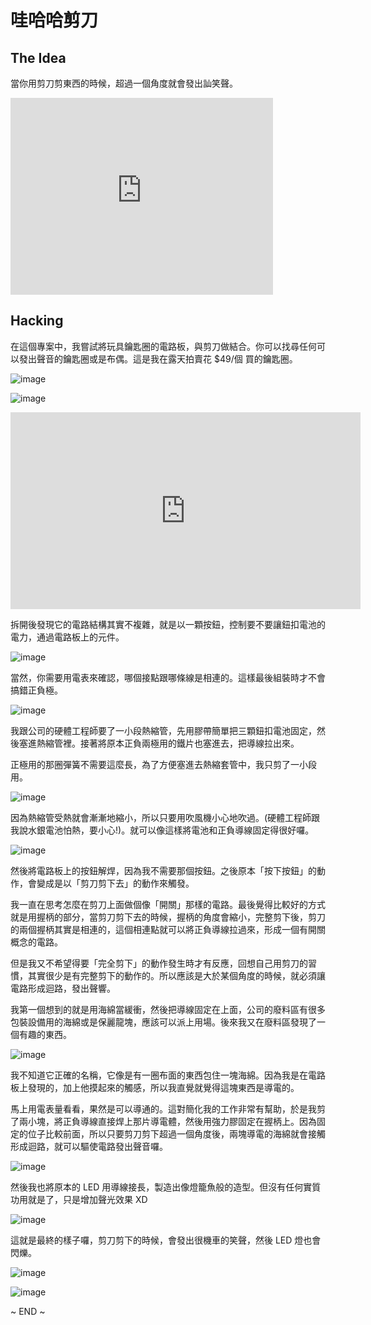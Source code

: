 哇哈哈剪刀
====================

The Idea
--------
當你用剪刀剪東西的時候，超過一個角度就會發出訕笑聲。

<iframe width="420" height="315" src="https://www.youtube.com/embed/pTkpNpwUSMQ" frameborder="0" allowfullscreen></iframe>

Hacking
-------
在這個專案中，我嘗試將玩具鑰匙圈的電路板，與剪刀做結合。你可以找尋任何可以發出聲音的鑰匙圈或是布偶。這是我在露天拍賣花 $49/個 買的鑰匙圈。

![image](../images/crazy-scissor_01.JPG)

![image](../images/crazy-scissor_02.JPG)

<iframe width="560" height="315" src="https://www.youtube.com/embed/Y0BnYaK8zt4" frameborder="0" allowfullscreen></iframe>

拆開後發現它的電路結構其實不複雜，就是以一顆按鈕，控制要不要讓鈕扣電池的電力，通過電路板上的元件。

![image](../images/crazy-scissor_03.JPG)

當然，你需要用電表來確認，哪個接點跟哪條線是相連的。這樣最後組裝時才不會搞錯正負極。

![image](../images/crazy-scissor_04.JPG)

我跟公司的硬體工程師要了一小段熱縮管，先用膠帶簡單把三顆鈕扣電池固定，然後塞進熱縮管裡。接著將原本正負兩極用的鐵片也塞進去，把導線拉出來。

正極用的那圈彈簧不需要這麼長，為了方便塞進去熱縮套管中，我只剪了一小段用。

![image](../images/crazy-scissor_05.JPG)

因為熱縮管受熱就會漸漸地縮小，所以只要用吹風機小心地吹過。(硬體工程師跟我說水銀電池怕熱，要小心!)。就可以像這樣將電池和正負導線固定得很好囉。

![image](../images/crazy-scissor_06.JPG)

然後將電路板上的按鈕解焊，因為我不需要那個按鈕。之後原本「按下按鈕」的動作，會變成是以「剪刀剪下去」的動作來觸發。

我一直在思考怎麼在剪刀上面做個像「開關」那樣的電路。最後覺得比較好的方式就是用握柄的部分，當剪刀剪下去的時候，握柄的角度會縮小，完整剪下後，剪刀的兩個握柄其實是相連的，這個相連點就可以將正負導線拉過來，形成一個有開關概念的電路。

但是我又不希望得要「完全剪下」的動作發生時才有反應，回想自己用剪刀的習慣，其實很少是有完整剪下的動作的。所以應該是大於某個角度的時候，就必須讓電路形成迴路，發出聲響。

我第一個想到的就是用海綿當緩衝，然後把導線固定在上面，公司的廢料區有很多包裝設備用的海綿或是保麗龍塊，應該可以派上用場。後來我又在廢料區發現了一個有趣的東西。

![image](../images/crazy-scissor_07.JPG)

我不知道它正確的名稱，它像是有一圈布面的東西包住一塊海綿。因為我是在電路板上發現的，加上他摸起來的觸感，所以我直覺就覺得這塊東西是導電的。

馬上用電表量看看，果然是可以導通的。這對簡化我的工作非常有幫助，於是我剪了兩小塊，將正負導線直接焊上那片導電體，然後用強力膠固定在握柄上。因為固定的位子比較前面，所以只要剪刀剪下超過一個角度後，兩塊導電的海綿就會接觸形成迴路，就可以驅使電路發出聲音囉。

![image](../images/crazy-scissor_08.JPG)

然後我也將原本的 LED 用導線接長，製造出像燈籠魚般的造型。但沒有任何實質功用就是了，只是增加聲光效果 XD

![image](../images/crazy-scissor_09.JPG)

這就是最終的樣子囉，剪刀剪下的時候，會發出很機車的笑聲，然後 LED 燈也會閃爍。

![image](../images/crazy-scissor_10.JPG)

![image](../images/crazy-scissor_11.JPG)

~ END ~